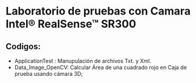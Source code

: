 # Laboratorio de pruebas con Camara Intel® RealSense­™ SR300

## Codigos:
- ApplicationTest : Manupulación de archivos Txt. y Xml.
- Data_Image_OpenCV: Calcular Área de una cuadrado rojo en Caja de prueba usando cámara 3D;
